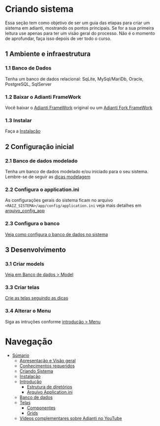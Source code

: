 # Criando sistema

Essa seção tem como objetivo de ser um guia das etapas para criar um sistema em adianti, mostrando os pontos principais. Se for a sua primeira leitura use apenas para ter um visão geral do processo. Não é o momento de aprofundar, faça isso depois de ver todo o curso.

## 1 Ambiente e infraestrutura 

### 1.1 Banco de Dados
Tenha um banco de dados relacional: SqLite, MySql/MariDb, Oracle, PostgreSQL, SqlServer

### 1.2 Baixar o Adianti FrameWork
Você baixar o [Adianti FrameWork](https://adiantiframework.com.br/) original ou um [Adianti Fork FrameWork](https://github.com/bjverde/adianti-fork-framework)

### 1.3 Instalar
Faça a [Instalação](instalacao.md)

## 2 Configuração inicial

### 2.1 Banco de dados modelado
Tenha um banco de dados modelado e/ou iniciado para o seu sistema. Lembre-se de seguir as [dicas modelagem](banco_model.md#dicas-para-modelar-o-banco-de-dados)

### 2.2 Configura o application.ini
As configurações gerais do sistema ficam no arquivo `<RAIZ_SISTEMA>/app/config/application.ini` veja mais detalhes em [arquivo_config_app](arquivo_config_app.md)

### 2.3 Configura o banco
[Veja como configura o banco de dados no sistema](banco_model.md#arquivo-config)

## 3 Desenvolvimento

### 3.1 Criar models
[Veja em Banco de dados > Model](banco_model.md#classe-modelo)

### 3.3 Criar telas
[Crie as telas seguindo as dicas](telas.md)

### 3.4 Alterar o Menu
Siga as intruções conforme [introdução > Menu](introducao.md#menu)

# Navegação
* [Súmario](../README.md)
    * [Apresentação e Visão geral](apresentacao.md)
    * [Conhecimentos requeridos](conhecimento_requerido.md)
    * [Criando Sistema](criando_sistema.md)
    * [Instalação](instalacao.md)
    * [Introdução](introducao.md)
        * [Estrutura de diretórios](estrutra_dir.md)
        * [Arquivo Application.ini](arquivo_config_app.md)
    * [Banco de dados](banco_model.md)
    * [Telas](telas.md)
        * [Componentes](componentes.md)
        * [Grids](data_grid.md)
    * [Vídeos complementares sobre Adianti no YouTube](videos_youtube.md)